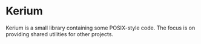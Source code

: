 # Kerium

Kerium is a small library containing some POSIX-style code.
The focus is on providing shared utilities for other projects.
